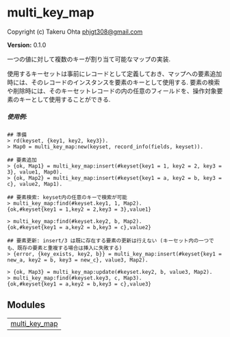 

# multi_key_map #

Copyright (c) Takeru Ohta <phjgt308@gmail.com>

__Version:__ 0.1.0


一つの値に対して複数のキーが割り当て可能なマップの実装.

使用するキーセットは事前にレコードとして定義しておき、マップへの要素追加時には、そのレコードのインスタンスを要素のキーとして使用する.
要素の検索や削除時には、そのキーセットレコードの内の任意のフィールドを、操作対象要素のキーとして使用することができる.

<h5><a name="使用例:">使用例:</a></h5>


```
## 準備
> rd(keyset, {key1, key2, key3}).
> Map0 = multi_key_map:new(keyset, record_info(fields, keyset)).

## 要素追加
> {ok, Map1} = multi_key_map:insert(#keyset{key1 = 1, key2 = 2, key3 = 3}, value1, Map0).
> {ok, Map2} = multi_key_map:insert(#keyset{key1 = a, key2 = b, key3 = c}, value2, Map1).

## 要素検索: keyset内の任意のキーで検索が可能
> multi_key_map:find(#keyset.key1, 1, Map2).
{ok,#keyset{key1 = 1,key2 = 2,key3 = 3},value1}

> multi_key_map:find(#keyset.key2, b, Map2).
{ok,#keyset{key1 = a,key2 = b,key3 = c},value2}

## 要素更新: insert/3 は既に存在する要素の更新は行えない (キーセット内の一つでも、既存の要素と重複する場合は挿入に失敗する)
> {error, {key_exists, key2, b}} = multi_key_map:insert(#keyset{key1 = new_a, key2 = b, key3 = new_c}, value3, Map2).

> {ok, Map3} = multi_key_map:update(#keyset.key2, b, value3, Map2).
> multi_key_map:find(#keyset.key3, c, Map3).
{ok,#keyset{key1 = a,key2 = b,key3 = c},value3}
```



## Modules ##


<table width="100%" border="0" summary="list of modules">
<tr><td><a href="multi_key_map.md" class="module">multi_key_map</a></td></tr></table>

